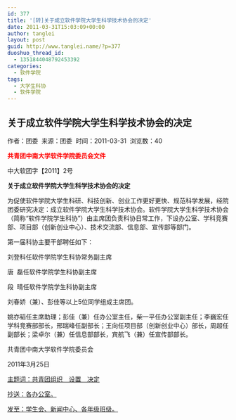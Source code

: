 ```yaml
---
id: 377
title: '[转]关于成立软件学院大学生科学技术协会的决定'
date: 2011-03-31T15:03:09+00:00
author: tanglei
layout: post
guid: http://www.tanglei.name/?p=377
duoshuo_thread_id:
  - 1351844048792453392
categories:
  - 软件学院
tags:
  - 大学生科协
  - 软件学院
---
```

## 关于成立软件学院大学生科学技术协会的决定

<div id="articleInfo">
  作者：团委  来源：团委  时间：2011-03-31  浏览数：40
</div>

<div id="articleText">
  <p>
    <strong><span style="color: #ff0000;">共青团中南大学软件学院委员会文件</span></strong>
  </p>
  
  <p>
    中大软团字【2011】2号
  </p>
  
  <p>
    <strong>关于成立软件学院大学生科学技术协会的决定</strong>
  </p>
  
  <p>
    为促使软件学院大学生科研、科技创新、创业工作更好更快、规范科学发展，经院团委研究决定：成立软件学院大学生科学技术协会。软件学院大学生科学技术协会（简称“软件学院学生科协”）由主席团负责科协日常工作，下设办公室、学科竞赛部、项目部（创新创业中心）、技术交流部、信息部、宣传部等部门。
  </p>
  
  <p>
    第一届科协主要干部聘任如下：
  </p>
  
  <p>
    刘登科任软件学院学生科协常务副主席
  </p>
  
  <p>
    唐  磊任软件学院学生科协副主席
  </p>
  
  <p>
    段  晴任软件学院学生科协副主席
  </p>
  
  <p>
    刘春娇（兼）、彭佳等以上5位同学组成主席团。
  </p>
  
  <p>
    姚亦韬任主席助理；彭佳（兼）任办公室主任，柴一平任办公室副主任；李巍宏任学科竞赛部部长，邢瑞峰任副部长；王向任项目部（创新创业中心）部长，周超任副部长；梁卓尔（兼）任信息部部长，宾航飞（兼）任宣传部部长。
  </p>
  
  <p>
    共青团中南大学软件学院委员会
  </p>
  
  <p>
    2011年3月25日
  </p>
  
  <p>
    <span style="text-decoration: underline;">主题词：</span><span style="text-decoration: underline;">共青团组织　设置　决定</span>
  </p>
  
  <p>
    <span style="text-decoration: underline;">抄送：各办公室。</span>
  </p>
  
  <p>
    <span style="text-decoration: underline;">发至：学生会、新闻中心、各年级班级。</span>
  </p>
</div>
